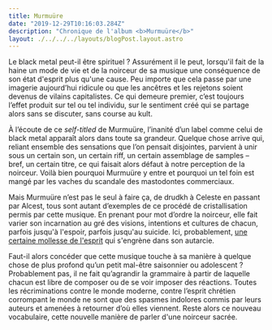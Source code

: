 ```yaml
---
title: Murmuüre
date: "2019-12-29T10:16:03.284Z"
description: "Chronique de l'album <b>Murmuüre</b>"
layout: ./../../../layouts/blogPost.layout.astro
---
```


Le black metal peut-il être spirituel ? Assurément il le peut, lorsqu'il fait de la haine un mode de vie et de la noirceur de sa musique une conséquence de son état d'esprit plus qu'une cause. Peu importe que cela passe par une imagerie aujourd’hui ridicule ou que les ancêtres et les rejetons soient devenus de vilains capitalistes. Ce qui demeure premier, c’est toujours l’effet produit sur tel ou tel individu, sur le sentiment créé qui se partage alors sans se discuter, sans course au kult.

À l’écoute de ce _self-titled_ de Murmuüre, l’inanité d’un label comme celui de black metal apparaît alors dans toute sa grandeur. Quelque chose arrive qui, reliant ensemble des sensations que l’on pensait disjointes, parvient à unir sous un certain son, un certain riff, un certain assemblage de samples – bref, un certain titre, ce qui faisait alors défaut à notre perception de la noirceur. Voilà bien pourquoi Murmuüre y entre et pourquoi un tel foin est mangé par les vaches du scandale des mastodontes commerciaux.

Mais Murmuüre n’est pas le seul à faire ça, de drudkh à Celeste en passant par Alcest, tous sont autant d’exemples de ce procédé de cristallisation permis par cette musique. En prenant pour mot d’ordre la noirceur, elle fait varier son incarnation au gré des visions, intentions et cultures de chacun, parfois jusqu'à l'espoir, parfois jusqu'au suicide. Ici, probablement, [une certaine mollesse de l'esprit](https://philitt.fr/2016/05/02/contre-le-primat-du-principe-daction-dans-le-monde-moderne/) qui s'engrène dans son autarcie.

Faut-il alors concéder que cette musique touche à sa manière à quelque chose de plus profond qu’un petit mal-être saisonnier ou adolescent ? Probablement pas, il ne fait qu’agrandir la grammaire à partir de laquelle chacun est libre de composer ou de se voir imposer des réactions. Toutes les récriminations contre le monde moderne, contre l’esprit chrétien corrompant le monde ne sont que des spasmes indolores commis par leurs auteurs et amenées à retourner d’où elles viennent. Reste alors ce nouveau vocabulaire, cette nouvelle manière de parler d'une noirceur sacrée.
